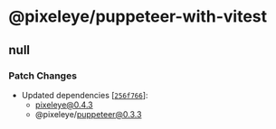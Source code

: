 # @pixeleye/puppeteer-with-vitest

## null

### Patch Changes

- Updated dependencies [[`256f766`](https://github.com/pixeleye-io/pixeleye/commit/256f7661a03d3d2e8f97987abe9bb0892542af16)]:
  - pixeleye@0.4.3
  - @pixeleye/puppeteer@0.3.3
